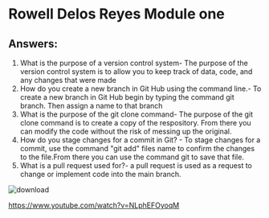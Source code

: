 # Rowell Delos Reyes Module one 

## Answers:

1. What is the purpose of a version control system- The purpose of the version control system is to allow you to keep track of data, code, and any changes that were made
2. How do you create a new branch in Git Hub using the command line.- To create a new branch in Git Hub begin by typing the command git branch. Then assign a name to that branch
3. What is the purpose of the git clone command- The purpose of the git clone command is to create a copy of the respository. From there you can modify the code without the risk of messing up the original.
4. How do you stage changes for a commit in Git? - To stage changes for a commit, use the command "git add" files name  to confirm the changes to the file.From there you can use the command git to save that file.
5. What is a pull request used for?- a pull request is used as a request to change or implement code into the main branch.

![download](https://github.com/RowellDelosReyes/RowellDelosReyes_Training_Modules/assets/144487070/96518b5c-d415-46dd-b783-ca029dd65aaa)


https://www.youtube.com/watch?v=NLphEFOyoqM
